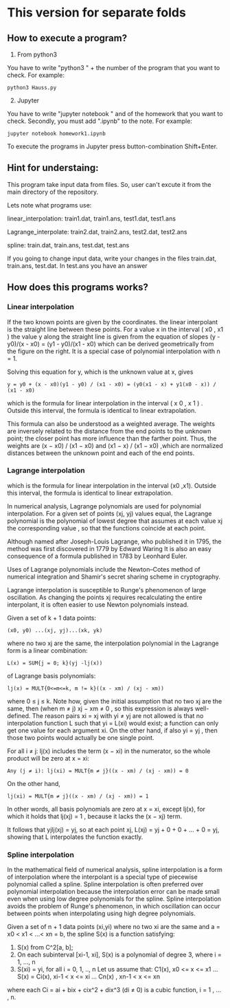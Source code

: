 # This version for separate folds
## How to execute a program?

1) From python3 

You have to write "python3 " + the number of the program that you want to check.
For example:

    python3 Hauss.py 

2) Jupyter

You have to write "jupyter notebook " and of the homework that you want to check.
Secondly, you must add ".ipynb" to the note.
For example:
  
    jupyter notebook homework1.ipynb

To execute the programs in Jupyter press button-combination Shift+Enter.

## Hint for understaing:
This program take input data from files. So, user can't excute it from the main directory of the repository.

Lets note what programs use:
  
  linear_interpolation: train1.dat, train1.ans, test1.dat, test1.ans
  
  Lagrange_interpolate: train2.dat, train2.ans, test2.dat, test2.ans
  
  spline: train.dat, train.ans, test.dat, test.ans
  
 If you going to change input data, write your changes in the files train.dat, train.ans, test.dat.
 In test.ans you have an answer

## How does this programs works?
### Linear interpolation
If the two known points are given by the coordinates.
the linear interpolant is the straight line between these points. For a value x in the interval ( x0 , x1 ) the value y along the straight line is given from the equation of slopes (y - y0)/(x - x0) = (y1 - y0)/(x1 - x0)
which can be derived geometrically from the figure on the right. It is a special case of polynomial interpolation with n = 1.

Solving this equation for y, which is the unknown value at x, gives 

    y = y0 + (x - x0)(y1 - y0) / (x1 - x0) = (y0(x1 - x) + y1(x0 - x)) / (x1 - x0)
which is the formula for linear interpolation in the interval ( x 0 , x 1 ) . 
Outside this interval, the formula is identical to linear extrapolation.

This formula can also be understood as a weighted average. The weights are inversely related to the distance from the end points to the unknown point; the closer point has more influence than the farther point. 
Thus, the weights are (x − x0) / (x1 − x0) and (x1 − x) / (x1 − x0) ,which are normalized distances between the unknown point and each of the end points.

### Lagrange interpolation
which is the formula for linear interpolation in the interval (x0 ,x1). Outside this interval, the formula is identical to linear extrapolation.

In numerical analysis, Lagrange polynomials are used for polynomial interpolation. For a given set of points (xj, yj) values equal, the Lagrange polynomial is the polynomial of lowest degree that assumes at each value xj the corresponding value , so that the functions coincide at each point.

Although named after Joseph-Louis Lagrange, who published it in 1795, the method was first discovered in 1779 by Edward Waring It is also an easy consequence of a formula published in 1783 by Leonhard Euler.

Uses of Lagrange polynomials include the Newton–Cotes method of numerical integration and Shamir's secret sharing scheme in cryptography.

Lagrange interpolation is susceptible to Runge's phenomenon of large oscillation. As changing the points xj requires recalculating the entire interpolant, it is often easier to use Newton polynomials instead.  

Given a set of k + 1 data points:

    (x0, y0) ...(xj, yj)...(xk, yk)
where no two xj are the same, the interpolation polynomial in the Lagrange form is a linear combination:

    L(x) = SUM{j = 0; k}(yj -lj(x))
of Lagrange basis polynomials:
    
    lj(x) = MULT{0<=m<=k, m != k}((x - xm) / (xj - xm))

where 0 ≤ j ≤ k. 
Note how, given the initial assumption that no two xj are the same, then (when m ≠ j) xj − xm ≠ 0 , so this expression is always well-defined. 
The reason pairs xi = xj with yi ≠ yj are not allowed is that no interpolation function L such that yi = L(xi) would exist; 
a function can only get one value for each argument xi. 
On the other hand, if also yi = yj , then those two points would actually be one single point.

For all i ≠ j: lj(x)  includes the term (x − xi) in the numerator, so the whole product will be zero at x = xi: 
        
    Any (j ≠ i): lj(xi) = MULT{m ≠ j}((x - xm) / (xj - xm)) = 0
On the other hand, 
    
    lj(xi) = MULT{m ≠ j}((x - xm) / (xj - xm)) = 1

  In other words, all basis polynomials are zero at x = xi, except lj(x), for which it holds that lj(xj) = 1 , because it lacks the (x − xj) term.

It follows that yjlj(xj) = yj, so at each point xj, L(xj) = yj + 0 + 0 + ... + 0 = yj, showing that L interpolates the function exactly. 

### Spline interpolation

In the mathematical field of numerical analysis, spline interpolation is a form of interpolation where the interpolant is a special type of piecewise polynomial called a spline. 
Spline interpolation is often preferred over polynomial interpolation because the interpolation error can be made small even when using low degree polynomials for the spline. 
Spline interpolation avoids the problem of Runge's phenomenon, in which oscillation can occur between points when interpolating using high degree polynomials.

Given a set of n + 1 data points (xi,yi) where no two xi are the same and a = x0 < x1 < ...< xn = b, the spline S(x) is a function satisfying: 

1. S(x) from C^2[a, b];
2. On each subinterval [xi-1, xi], S(x)  is a polynomial of degree 3, where i = 1, ..., n
3. S(xi) = yi, for all i = 0, 1, .., n
Let us assume that:
        C1(x), x0 <= x <= x1
        ...
 S(x) = Ci(x), xi-1 < x <= xi
        ...
        Cn(x) , xn-1 < x <= xn 
 
 where each Ci = ai + bix + cix^2 + dix^3 (di ≠ 0) is a cubic function, i = 1 , ... , n.
